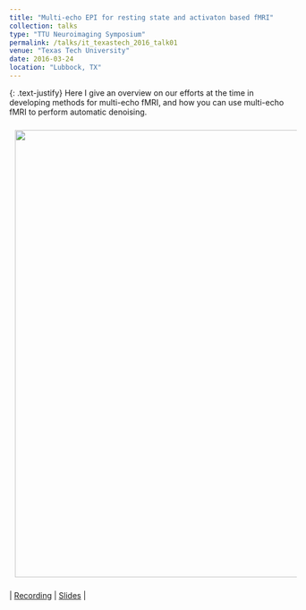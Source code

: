```yaml
---
title: "Multi-echo EPI for resting state and activaton based fMRI"
collection: talks
type: "TTU Neuroimaging Symposium"
permalink: /talks/it_texastech_2016_talk01
venue: "Texas Tech University"
date: 2016-03-24
location: "Lubbock, TX"
---
```


{: .text-justify}
Here I give an overview on our efforts at the time in developing methods for multi-echo fMRI, and how you can use multi-echo fMRI to perform automatic denoising.

<img align="center" src="https://javiergcas.github.io/images/talks/it_texastech_2016_talk01.png" width="800 px" style="padding: 10px">

| [Recording](https://www.youtube.com/watch?v=R1mrJ7TjGYY) | [Slides](https://javiergcas.github.io/files/talks/it_texastech_2016_talk01.pdf) |